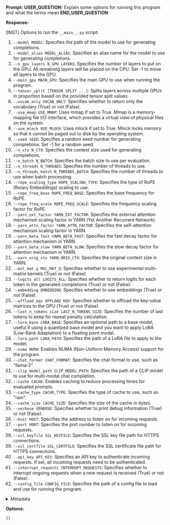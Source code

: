 **Prompt:**
**USER_QUESTION:**
Explain some options for running this program and what the terms mean
**END_USER_QUESTION**


**Response:**

[INST] Options to run the `__main__.py` script:

1. `--model MODEL`: Specifies the path of the model to use for generating completions.
2. `--model_alias MODEL_ALIAS`: Specifies an alias name for the model to use for generating completions.
3. `--n_gpu_layers N_GPU_LAYERS`: Specifies the number of layers to put on the GPU. All remaining layers will be placed on the CPU. Set -1 to move all layers to the GPU.
4. `--main_gpu MAIN_GPU`: Specifies the main GPU to use when running the program.
5. `--tensor_split [TENSOR_SPLIT ...]`: Splits layers across multiple GPUs in proportion based on the provided tensor split values.
6. `--vocab_only VOCAB_ONLY`: Specifies whether to return only the vocabulary (True) or not (False).
7. `--use_mmap USE_MMAP`: Uses mmap if set to True. Mmap is a memory-mapping file I/O interface, which provides a virtual view of physical files on the system.
8. `--use_mlock USE_MLOCK`: Uses mlock if set to True. Mlock locks memory so that it cannot be paged out to disk by the operating system.
9. `--seed SEED`: Specifies a random seed number for generating completions. Set -1 for a random seed.
10. `--n_ctx N_CTX`: Specifies the context size used for generating completions.
11. `--n_batch N_BATCH`: Specifies the batch size to use per evaluation.
12. `--n_threads N_THREADS`: Specifies the number of threads to use.
13. `--n_threads_batch N_THREADS_BATCH`: Specifies the number of threads to use when batch processing.
14. `--rope_scaling_type ROPE_SCALING_TYPE`: Specifies the type of RoPE (Rotary Embeddings) scaling to use.
15. `--rope_freq_base ROPE_FREQ_BASE`: Specifies the base frequency for RoPE.
16. `--rope_freq_scale ROPE_FREQ_SCALE`: Specifies the frequency scaling factor for RoPE.
17. `--yarn_ext_factor YARN_EXT_FACTOR`: Specifies the external attention mechanism scaling factor in YARN (Yet Another Recurrent Network).
18. `--yarn_attn_factor YARN_ATTN_FACTOR`: Specifies the self-attention mechanism scaling factor in YARN.
19. `--yarn_beta_fast YARN_BETA_FAST`: Specifies the fast decay factor for attention mechanism in YARN.
20. `--yarn_beta_slow YARN_BETA_SLOW`: Specifies the slow decay factor for attention mechanism in YARN.
21. `--yarn_orig_ctx YARN_ORIG_CTX`: Specifies the original context size in YARN.
22. `--mul_mat_q MUL_MAT_Q`: Specifies whether to use experimental multi-matrix kernels (True) or not (False).
23. `--logits_all LOGITS_ALL`: Specifies whether to return logits for each token in the generated completions (True) or not (False).
24. `--embedding EMBEDDING`: Specifies whether to use embeddings (True) or not (False).
25. `--offload_kqv OFFLOAD_KQV`: Specifies whether to offload the key-value matrices to the GPU (True) or not (False).
26. `--last_n_tokens_size LAST_N_TOKENS_SIZE`: Specifies the number of last tokens to keep for repeat penalty calculation.
27. `--lora_base LORA_BASE`: Specifies an optional path to a base model, useful if using a quantized base model and you want to apply LoRA (Low-Rank Adaptation) to a floating point model.
28. `--lora_path LORA_PATH`: Specifies the path of a LoRA file to apply to the model.
29. `--numa NUMA`: Enables NUMA (Non-Uniform Memory Access) support for the program.
30. `--chat_format CHAT_FORMAT`: Specifies the chat format to use, such as "llama-2".
31. `--clip_model_path CLIP_MODEL_PATH`: Specifies the path of a CLIP model to use for multi-modal chat completion.
32. `--cache CACHE`: Enables caching to reduce processing times for evaluated prompts.
33. `--cache_type CACHE_TYPE`: Specifies the type of cache to use, such as "ram".
34. `--cache_size CACHE_SIZE`: Specifies the size of the cache in bytes.
35. `--verbose VERBOSE`: Specifies whether to print debug information (True) or not (False).
36. `--host HOST`: Specifies the address to listen on for incoming requests.
37. `--port PORT`: Specifies the port number to listen on for incoming requests.
38. `--ssl_keyfile SSL_KEYFILE`: Specifies the SSL key file path for HTTPS connections.
39. `--ssl_certfile SSL_CERTFILE`: Specifies the SSL certificate file path for HTTPS connections.
40. `--api_key API_KEY`: Specifies an API key to authenticate incoming requests. If set, all incoming requests need to be authenticated.
41. `--interrupt_requests INTERRUPT_REQUESTS`: Specifies whether to interrupt ongoing requests when a new request is received (True) or not (False).
42. `--config_file CONFIG_FILE`: Specifies the path of a config file to load and use for running the program.

<details><summary>Metadata</summary>

- Duration: 148366 ms
- Datetime: 2024-01-11T20:19:04.180517
- Model: dolphin-2.5-mixtral-8x7b

</details>

**Options:**
```json
{}
```

